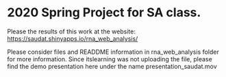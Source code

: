 # 2020 Spring Project for SA class.
Please the results of this work at the website:
https://saudat.shinyapps.io/rna_web_analysis/

Please consider files and READDME information in rna_web_analysis folder for more information.
Since itslearning was not uploading the file, please find the demo presentation here under the name presentation_saudat.mov
